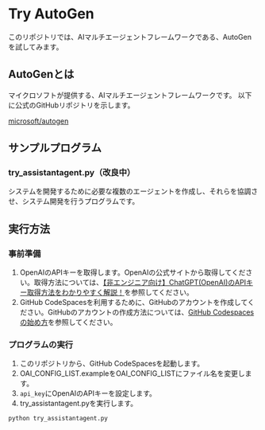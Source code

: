 # Try AutoGen

このリポジトリでは、AIマルチエージェントフレームワークである、AutoGenを試してみます。

## AutoGenとは

マイクロソフトが提供する、AIマルチエージェントフレームワークです。
以下に公式のGitHubリポジトリを示します。

[microsoft/autogen](https://github.com/microsoft/autogen)

## サンプルプログラム

### try_assistantagent.py（改良中）

システムを開発するために必要な複数のエージェントを作成し、それらを協調させ、システム開発を行うプログラムです。

## 実行方法

### 事前準備

1. OpenAIのAPIキーを取得します。OpenAIの公式サイトから取得してください。取得方法については、[【非エンジニア向け】ChatGPT(OpenAI)のAPIキー取得方法をわかりやすく解説！](https://www.goatman.co.jp/media/chatgpt/openai-api-key/#%253A~%253Atext%253DChatGPT%25EF%25BC%2588OpenAI%25EF%25BC%2589%2520API%25E3%2582%25AD%25E3%2583%25BC%25E3%2582%2592%25E5%258F%2596%25E5%25BE%2597%25E3%2581%2599%25E3%2582%258B%25E6%2589%258B%25E9%25A0%2586%25201%2520Step1%2520OpenAI%25E3%2581%25AE%25E3%2582%25A2%25E3%2582%25AB%25E3%2582%25A6%25E3%2583%25B3%25E3%2583%2588%25E4%25BD%259C%25E6%2588%2590%2520API%25E3%2582%25AD%25E3%2583%25BC%25E3%2582%2592%25E5%258F%2596%25E5%25BE%2597%25E3%2581%2599%25E3%2582%258B%25E3%2581%259F%25E3%2582%2581%25E3%2581%25AB%25E3%2581%25AF%25E3%2580%2581%25E3%2581%25BE%25E3%2581%259A%25E3%2581%25AFOpenAI%25E3%2581%25AE%25E3%2582%25A2%25E3%2582%25AB%25E3%2582%25A6%25E3%2583%25B3%25E3%2583%2588%25E4%25BD%259C%25E6%2588%2590%25E3%2581%258C%25E5%25BF%2585%25E8%25A6%2581%25E3%2581%25A7%25E3%2581%2599%25E3%2580%2582%2520...%25202%252C6%2520Step6%2520API%2520keys%25E3%2583%259A%25E3%2583%25BC%25E3%2582%25B8%25E3%2581%25A7%25E3%2580%258CCreate%2520new%2520secret%2520key%25E3%2580%258D%25E3%2582%2592%25E6%258A%25BC%25E3%2581%2599%2520)を参照してください。
2. GitHub CodeSpacesを利用するために、GitHubのアカウントを作成してください。GitHubのアカウントの作成方法については、[GitHub Codespacesの始め方](https://zenn.dev/protoout/articles/68-github-codespaces-setup)を参照してください。

### プログラムの実行

1. このリポジトリから、GitHub CodeSpacesを起動します。
2. OAI_CONFIG_LIST.exampleをOAI_CONFIG_LISTにファイル名を変更します。
3. `api_key`にOpenAIのAPIキーを設定します。
4. try_assistantagent.pyを実行します。

```bash
python try_assistantagent.py
```
